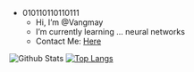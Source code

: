 - 010110110110111
  - Hi, I’m @Vangmay
  - I’m currently learning ... neural networks
  - Contact Me: [Here](mailto:vangmay.sachan16@gmail.com)

![Github Stats](https://github-readme-stats.vercel.app/api?username=Vangmay&show_icons=true&theme=tokyonight&count_private=true)
[![Top Langs](https://github-readme-stats.vercel.app/api/top-langs/?username=Vangmay)](https://github.com/anuraghazra/github-readme-stats)
